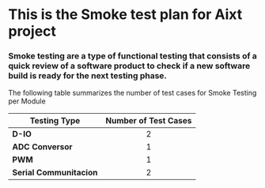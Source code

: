 # This is the Smoke test plan for Aixt project

### **Smoke testing** are a type of functional testing that consists of a quick review of a software product to check if a new software build is ready for the next testing phase.

The following table summarizes the number of test cases for Smoke Testing per Module

| Testing Type             | Number of Test Cases |
| -------------            | :-------------:      |
| **D-IO**                 | 2                    |
| **ADC Conversor**        | 1                    |
| **PWM**                  | 1                    |
| **Serial Communitacion** | 2                    |